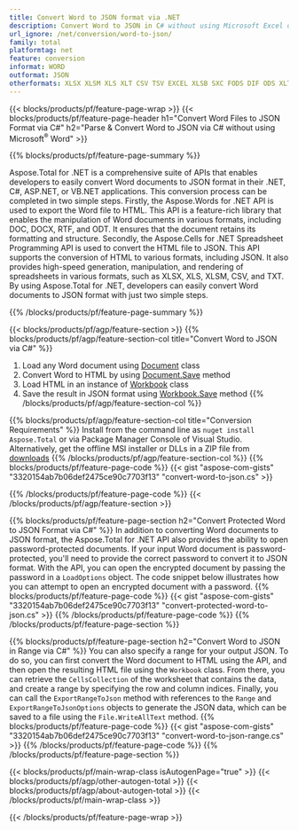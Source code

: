 ```yaml
---
title: Convert Word to JSON format via .NET 
description: Convert Word to JSON in C# without using Microsoft Excel or Adobe Reader
url_ignore: /net/conversion/word-to-json/
family: total
platformtag: net
feature: conversion
informat: WORD
outformat: JSON
otherformats: XLSX XLSM XLS XLT CSV TSV EXCEL XLSB SXC FODS DIF ODS XLTM XLAM
---
```

{{< blocks/products/pf/feature-page-wrap >}}
{{< blocks/products/pf/feature-page-header h1="Convert Word Files to JSON Format via C#" h2="Parse & Convert Word to JSON via C# without using Microsoft<sup>&reg;</sup> Word" >}}

{{% blocks/products/pf/feature-page-summary %}}

Aspose.Total for .NET is a comprehensive suite of APIs that enables developers to easily convert Word documents to JSON format in their .NET, C#, ASP.NET, or VB.NET applications. This conversion process can be completed in two simple steps. Firstly, the Aspose.Words for .NET API is used to export the Word file to HTML. This API is a feature-rich library that enables the manipulation of Word documents in various formats, including DOC, DOCX, RTF, and ODT. It ensures that the document retains its formatting and structure. Secondly, the Aspose.Cells for .NET Spreadsheet Programming API is used to convert the HTML file to JSON. This API supports the conversion of HTML to various formats, including JSON. It also provides high-speed generation, manipulation, and rendering of spreadsheets in various formats, such as XLSX, XLS, XLSM, CSV, and TXT. By using Aspose.Total for .NET, developers can easily convert Word documents to JSON format with just two simple steps.

{{% /blocks/products/pf/feature-page-summary  %}}

{{< blocks/products/pf/agp/feature-section >}}
{{% blocks/products/pf/agp/feature-section-col title="Convert Word to JSON via C#" %}}
1. Load any Word document using [Document](https://reference.aspose.com/words/net/aspose.words/document) class
2. Convert Word to HTML by using [Document.Save](https://reference.aspose.com/words/net/aspose.words.document/save/methods/4) method
3. Load HTML in an instance of [Workbook](https://reference.aspose.com/cells/net/aspose.cells/workbook) class 
4. Save the result in JSON format using [Workbook.Save](https://reference.aspose.com/cells/net/aspose.cells.workbook/save/methods/4) method
{{% /blocks/products/pf/agp/feature-section-col %}}

{{% blocks/products/pf/agp/feature-section-col title="Conversion Requirements" %}}
Install from the command line as ```nuget install Aspose.Total``` or via Package Manager Console of Visual Studio. Alternatively, get the offline MSI installer or DLLs in a ZIP file from [downloads](https://releases.aspose.com/total/net)
{{% /blocks/products/pf/agp/feature-section-col %}}
{{% blocks/products/pf/feature-page-code %}}
{{< gist "aspose-com-gists" "3320154ab7b06def2475ce90c7703f13" "convert-word-to-json.cs" >}}

{{% /blocks/products/pf/feature-page-code %}}
{{< /blocks/products/pf/agp/feature-section >}}

{{% blocks/products/pf/feature-page-section  h2="Convert Protected Word to JSON Format via C#" %}}
In addition to converting Word documents to JSON format, the Aspose.Total for .NET API also provides the ability to open password-protected documents. If your input Word document is password-protected, you'll need to provide the correct password to convert it to JSON format. With the API, you can open the encrypted document by passing the password in a ```LoadOptions``` object. The code snippet below illustrates how you can attempt to open an encrypted document with a password.
{{% blocks/products/pf/feature-page-code %}}
{{< gist "aspose-com-gists" "3320154ab7b06def2475ce90c7703f13" "convert-protected-word-to-json.cs" >}}
{{% /blocks/products/pf/feature-page-code  %}}
{{% /blocks/products/pf/feature-page-section %}}

{{% blocks/products/pf/feature-page-section  h2="Convert Word to JSON in Range via C#" %}}
You can also specify a range for your output JSON. To do so, you can first convert the Word document to HTML using the API, and then open the resulting HTML file using the ```Workbook``` class. From there, you can retrieve the ```CellsCollection``` of the worksheet that contains the data, and create a range by specifying the row and column indices. Finally, you can call the ```ExportRangeToJson``` method with references to the ```Range``` and ```ExportRangeToJsonOptions``` objects to generate the JSON data, which can be saved to a file using the ```File.WriteAllText``` method.
{{% blocks/products/pf/feature-page-code %}}
{{< gist "aspose-com-gists" "3320154ab7b06def2475ce90c7703f13" "convert-word-to-json-range.cs" >}}
{{% /blocks/products/pf/feature-page-code  %}}
{{% /blocks/products/pf/feature-page-section %}}

{{< blocks/products/pf/main-wrap-class isAutogenPage="true" >}}
{{< blocks/products/pf/agp/other-autogen-total >}}
{{< blocks/products/pf/agp/about-autogen-total >}}
{{< /blocks/products/pf/main-wrap-class >}}

{{< /blocks/products/pf/feature-page-wrap >}}